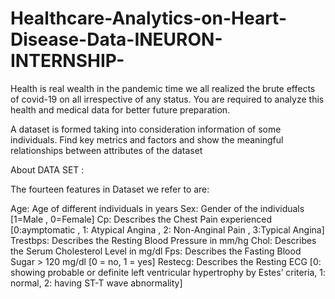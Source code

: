 # Healthcare-Analytics-on-Heart-Disease-Data-INEURON-INTERNSHIP-
Health is real wealth in the pandemic time we all realized the brute effects of  covid-19 on all irrespective of any status. You are required to analyze this health  and medical data for better future preparation.

A dataset is formed taking into consideration information of some individuals.  Find key metrics and factors and show the meaningful relationships between  attributes of the dataset

About DATA SET :

The fourteen features in Dataset we refer to are:

Age: Age of different individuals in years
Sex: Gender of the individuals [1=Male , 0=Female]
Cp: Describes the Chest Pain experienced [0:aymptomatic , 1: Atypical Angina , 2: Non-Anginal Pain , 3:Typical Angina]
Trestbps: Describes the Resting Blood Pressure in mm/hg
Chol: Describes the Serum Cholesterol Level in mg/dl
Fps: Describes the Fasting Blood Sugar > 120 mg/dl [0 = no, 1 = yes]
Restecg: Describes the Resting ECG
[0: showing probable or definite left ventricular hypertrophy by Estes’ criteria, 1: normal, 2: having ST-T wave abnormality]

